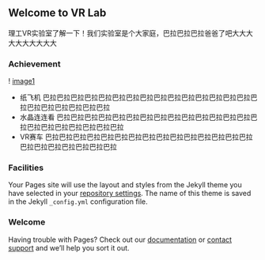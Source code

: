 ## Welcome to VR Lab

理工VR实验室了解一下！我们实验室是个大家庭，巴拉巴拉巴拉爸爸了吧大大大大大大大大大大

### Achievement
! [image1](幻灯片2.jpg)
* 纸飞机
巴拉巴拉巴拉巴拉巴拉巴拉巴拉巴拉巴拉巴拉巴拉巴拉巴拉巴拉巴拉巴拉巴拉巴拉巴拉巴拉巴拉巴拉
* 水晶连连看
巴拉巴拉巴拉巴拉巴拉巴拉巴拉巴拉巴拉巴拉巴拉巴拉巴拉巴拉巴拉巴拉巴拉巴拉巴拉巴拉巴拉巴拉
* VR赛车
巴拉巴拉巴拉巴拉巴拉巴拉巴拉巴拉巴拉巴拉巴拉巴拉巴拉巴拉巴拉巴拉巴拉巴拉巴拉巴拉巴拉巴拉

### Facilities

Your Pages site will use the layout and styles from the Jekyll theme you have selected in your [repository settings](https://github.com/qq1064068912/VRLab/settings). The name of this theme is saved in the Jekyll `_config.yml` configuration file.

### Welcome

Having trouble with Pages? Check out our [documentation](https://help.github.com/categories/github-pages-basics/) or [contact support](https://github.com/contact) and we’ll help you sort it out.
